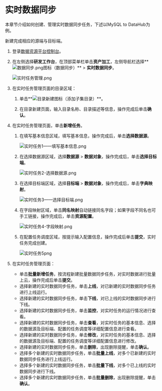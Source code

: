 # 实时数据同步

本章节介绍如何创建、管理实时数据同步任务，下述以MySQL to DataHub为例。

新建完成相应的源端与目标端。

1.  登录[数据资源平台控制台](https://dataq.console.aliyun.com)。

2.  在左侧选择**研发工作台**，在顶部菜单栏单击**资产加工**，左侧导航栏选择**![数据同步.png](https://static-aliyun-doc.oss-accelerate.aliyuncs.com/assets/img/zh-CN/7838239061/p204224.png)图标（数据同步）** \> **实时数据同步**。

    ![实时任务管理.png](https://static-aliyun-doc.oss-accelerate.aliyuncs.com/assets/img/zh-CN/1237160161/p217473.png)

3.  在实时任务管理页面的目录区域：

    1.  单击**![目录新建](https://static-aliyun-doc.oss-accelerate.aliyuncs.com/assets/img/zh-CN/1113117951/p87872.png)图标（添加子集目录）**。

    2.  在目录新建页面，输入目录名称、目录描述等信息，操作完成后单击**确认**。

4.  在实时任务管理页面，单击**新增任务**。

    1.  在填写基本信息区域，填写基本信息，操作完成后，单击**选择数据源**。

        ![实时任务1——填写基本信息.png](https://static-aliyun-doc.oss-accelerate.aliyuncs.com/assets/img/zh-CN/1237160161/p217475.png)

    2.  在选择数据源区域，选择**数据源** \> **数据对象**，操作完成后，单击**选择目标端**。

        ![实时任务2-选择数据源.png](https://static-aliyun-doc.oss-accelerate.aliyuncs.com/assets/img/zh-CN/1237160161/p217477.png)

    3.  在选择目标端区域，选择**目标端** \> **数据对象**，操作完成后，单击**字典映射**。

        ![实时任务3——选择目标端.png](https://static-aliyun-doc.oss-accelerate.aliyuncs.com/assets/img/zh-CN/1237160161/p217481.png)

    4.  在字段映射区域，单击**同名映射**自动链接同名字段；如果字段不同名也可手工链接，操作完成后，单击**资源配置**。

        ![实时任务4-字段映射.png](https://static-aliyun-doc.oss-accelerate.aliyuncs.com/assets/img/zh-CN/1237160161/p217480.png)

    5.  在配置任务调度区域，按提示输入配置信息，操作完成后单击**提交**，实时任务完成创建。

        ![实时任务5png](https://static-aliyun-doc.oss-accelerate.aliyuncs.com/assets/img/zh-CN/1237160161/p217482.png)

5.  在实时任务管理页面：

    -   单击**批量新增任务**，按流程新建批量数据同步任务，对实时数据进行批量上云，操作完成后单击**提交**。
    -   选择新建的实时数据同步任务，单击**上线**，对已新建的实时数据同步任务进行上线运行。
    -   选择新建的实时数据同步任务，单击**下线**，对已上线的实时数据同步进行下线。
    -   选择新建的实时数据同步任务，单击**监控**，对实时任务的运行情况进行查看。
    -   选择新建的实时数据同步任务，单击**查看**，对实时任务的基本信息、选择的数据源及目标端、配置的任务调度等详细配置信息进行查看。
    -   选择新建的实时数据同步任务，单击**修改**，对实时任务的基本信息、选择的数据源及目标端、配置的任务调度等详细配置信息进行修改。
    -   选择新建的实时数据同步任务，单击**删除**，出现删除提醒，单击**确认**。
    -   选择多个新建的实时数据同步任务，单击**批量上线**，对多个已新建的实时数据同步任务进行上线运行。
    -   选择多个新建的实时数据同步任务，单击**批量下线**，对多个已上线的实时数据同步进行下线。
    -   选择多个新建的实时数据同步任务，单击**批量删除**，出现删除提醒，单击**确认**。


